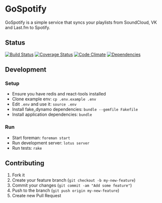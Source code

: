 # GoSpotify

GoSpotify is a simple service that syncs your playlists from SoundCloud, VK and Last.fm to Spotify.

## Status

[![Build Status](https://secure.travis-ci.org/krasnoukhov/gospotify.svg?branch=master)](http://travis-ci.org/krasnoukhov/gospotify?branch=master)
[![Coverage Status](https://img.shields.io/coveralls/krasnoukhov/gospotify.svg)](https://coveralls.io/r/krasnoukhov/gospotify?branch=master)
[![Code Climate](https://img.shields.io/codeclimate/github/krasnoukhov/gospotify.svg)](https://codeclimate.com/github/krasnoukhov/gospotify)
[![Dependencies](https://gemnasium.com/krasnoukhov/gospotify.svg)](https://gemnasium.com/krasnoukhov/gospotify)

## Development

### Setup

* Ensure you have redis and react-tools installed
* Clone example env: ```cp .env.example .env```
* Edit ```.env``` and use it: ```source .env```
* Install fake_dynamo dependencies: ```bundle --gemfile Fakefile```
* Install application dependencies: ```bundle```

### Run

* Start foreman: ```foreman start```
* Run development server: ```lotus server```
* Run tests: ```rake```

## Contributing

1. Fork it
2. Create your feature branch (`git checkout -b my-new-feature`)
3. Commit your changes (`git commit -am "Add some feature"`)
4. Push to the branch (`git push origin my-new-feature`)
5. Create new Pull Request
